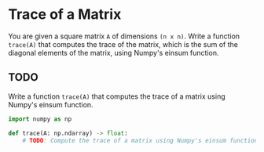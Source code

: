 # Trace of a Matrix

You are given a square matrix `A` of dimensions `(n x n)`. Write a function `trace(A)` that computes the trace of the matrix, which is the sum of the diagonal elements of the matrix, using Numpy's einsum function.

## TODO

Write a function `trace(A)` that computes the trace of a matrix using Numpy's einsum function.

```python
import numpy as np

def trace(A: np.ndarray) -> float:
    # TODO: Compute the trace of a matrix using Numpy's einsum function and return the result.
```
